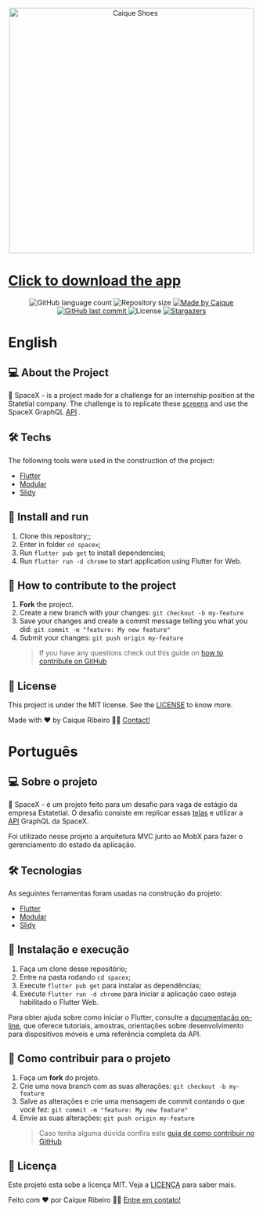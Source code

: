 <p align="center">
  <a href="https://caiquer.github.io/todo_mobx/#/" target="_blank">
    <img alt="Caique Shoes" src="https://s4.gifyu.com/images/ezgif.com-gif-maker-3386e21f2c9fe059e.gif" height="500">
  </a>
</p>

<p align="center">
  <a href="https://github.com/CaiqueR/spacex/raw/master/spacex.apk" target="_blank">
    <h1>Click to download the app</h1>
  </a>
</p>

<p align="center">
  <img alt="GitHub language count" src="https://img.shields.io/github/languages/count/caiquer/spacex?color=%2304D361">

  <img alt="Repository size" src="https://img.shields.io/github/repo-size/caiquer/spacex">

  <a href="https://www.linkedin.com/in/caiquer/">
    <img alt="Made by Caique" src="https://img.shields.io/badge/made%20by-Caique Ribeiro-%2304D361">
  </a>
	
  
  <a href="https://github.com/caiquer/spacex/commits/master">
    <img alt="GitHub last commit" src="https://img.shields.io/github/last-commit/caiquer/spacex">
  </a>

  <img alt="License" src="https://img.shields.io/badge/license-MIT-brightgreen">
   <a href="https://github.com/caiquer/spacex/stargazers">
    <img alt="Stargazers" src="https://img.shields.io/github/stars/caiquer/spacex?style=social">
  </a>
</p>

# English

## 💻 About the Project

🚀 SpaceX - is a project made for a challenge for an internship position at the Statetial company. The challenge is to replicate these [screens](<https://www.figma.com/file/9rQGYHs4bcXhZWy31BIGZs/SpaceXAppUI-(Copy)?node-id=0%3A1>) and use the SpaceX GraphQL [API](https://api.spacex.land/graphql/) .

## 🛠 Techs

The following tools were used in the construction of the project:

- [Flutter](http://flutter.dev/)
- [Modular](https://github.com/Flutterando/modular)
- [Slidy](https://github.com/Flutterando/slidy)

## 🚀 Install and run

1. Clone this repository;;
2. Enter in folder `cd spacex`;
3. Run `flutter pub get` to install dependencies;
4. Run `flutter run -d chrome` to start application using Flutter for Web.

## 🤔 How to contribute to the project

1. **Fork** the project.
2. Create a new branch with your changes: `git checkout -b my-feature`
3. Save your changes and create a commit message telling you what you did: `git commit -m "feature: My new feature"`
4. Submit your changes: `git push origin my-feature`
   > If you have any questions check out this guide on [how to contribute on GitHub](https://github.com/firstcontributions/first-contributions)

## 📝 License

This project is under the MIT license. See the [LICENSE](https://github.com/CaiqueR/spacex/blob/master/LICENSE.md) to know more.

Made with ❤️ by Caique Ribeiro 👋🏽 [Contact!](https://www.linkedin.com/in/caiquer/)

# Português

## 💻 Sobre o projeto

🚀 SpaceX - é um projeto feito para um desafio para vaga de estágio da empresa Estatetial. O desafio consiste em replicar essas [telas](<https://www.figma.com/file/9rQGYHs4bcXhZWy31BIGZs/SpaceXAppUI-(Copy)?node-id=0%3A1>) e utilizar a [API](https://api.spacex.land/graphql/) GraphQL da SpaceX.

Foi utilizado nesse projeto a arquitetura MVC junto ao MobX para fazer o gerenciamento do estado da aplicação.

## 🛠 Tecnologias

As seguintes ferramentas foram usadas na construção do projeto:

- [Flutter](http://flutter.dev/)
- [Modular](https://github.com/Flutterando/modular)
- [Slidy](https://github.com/Flutterando/slidy)

## 🚀 Instalação e execução

1. Faça um clone desse repositório;
2. Entre na pasta rodando `cd spacex`;
3. Execute `flutter pub get` para instalar as dependências;
4. Execute `flutter run -d chrome` para iniciar a aplicação caso esteja habilitado o Flutter Web.

Para obter ajuda sobre como iniciar o Flutter, consulte a
[documentação on-line](https://flutter.dev/docs), que oferece tutoriais,
amostras, orientações sobre desenvolvimento para dispositivos móveis e uma referência completa da API.

## 🤔 Como contribuir para o projeto

1. Faça um **fork** do projeto.
2. Crie uma nova branch com as suas alterações: `git checkout -b my-feature`
3. Salve as alterações e crie uma mensagem de commit contando o que você fez: `git commit -m "feature: My new feature"`
4. Envie as suas alterações: `git push origin my-feature`
   > Caso tenha alguma dúvida confira este [guia de como contribuir no GitHub](https://github.com/firstcontributions/first-contributions)

## 📝 Licença

Este projeto esta sobe a licença MIT. Veja a [LICENÇA](https://github.com/CaiqueR/spacex/blob/master/LICENSE) para saber mais.

Feito com ❤️ por Caique Ribeiro 👋🏽 [Entre em contato!](https://www.linkedin.com/in/caiquer/)
